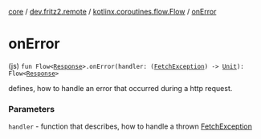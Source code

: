 [core](../../index.md) / [dev.fritz2.remote](../index.md) / [kotlinx.coroutines.flow.Flow](index.md) / [onError](./on-error.md)

# onError

(js) `fun Flow<`[`Response`](https://kotlinlang.org/api/latest/jvm/stdlib/org.w3c.fetch/-response/index.html)`>.onError(handler: (`[`FetchException`](../-fetch-exception/index.md)`) -> `[`Unit`](https://kotlinlang.org/api/latest/jvm/stdlib/kotlin/-unit/index.html)`): Flow<`[`Response`](https://kotlinlang.org/api/latest/jvm/stdlib/org.w3c.fetch/-response/index.html)`>`

defines, how to handle an error that occurred during a http request.

### Parameters

`handler` - function that describes, how to handle a thrown [FetchException](../-fetch-exception/index.md)